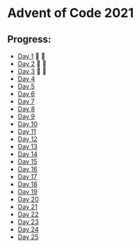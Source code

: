 # Advent of Code 2021

## Progress:

- [Day 1](https://github.com/ankjevel/adventofcode/tree/2021/day_01) 🌟 🌟
- [Day 2](https://github.com/ankjevel/adventofcode/tree/2021/day_02) 🌟 🌟
- [Day 3](https://github.com/ankjevel/adventofcode/tree/2021/day_03) 🌟 🌟
- [Day 4](#)
- [Day 5](#)
- [Day 6](#)
- [Day 7](#)
- [Day 8](#)
- [Day 9](#)
- [Day 10](#)
- [Day 11](#)
- [Day 12](#)
- [Day 13](#)
- [Day 14](#)
- [Day 15](#)
- [Day 16](#)
- [Day 17](#)
- [Day 18](#)
- [Day 19](#)
- [Day 20](#)
- [Day 21](#)
- [Day 22](#)
- [Day 23](#)
- [Day 24](#)
- [Day 25](#)
